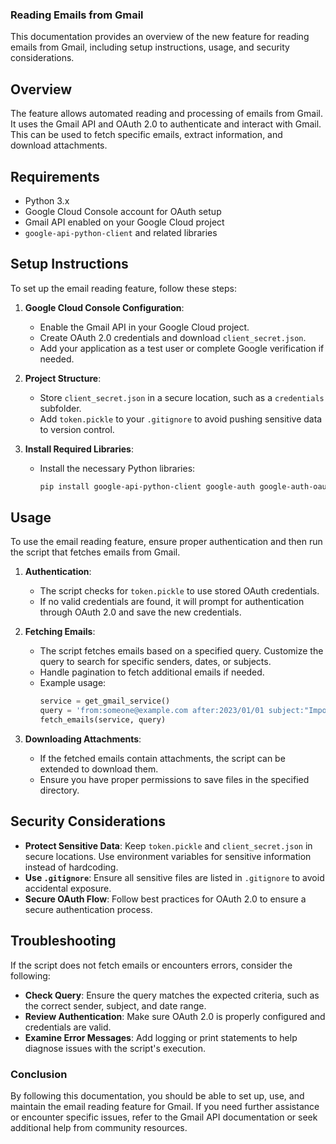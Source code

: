 
### Reading Emails from Gmail

This documentation provides an overview of the new feature for reading emails from Gmail, including setup instructions, usage, and security considerations.

## Overview
The feature allows automated reading and processing of emails from Gmail. It uses the Gmail API and OAuth 2.0 to authenticate and interact with Gmail. This can be used to fetch specific emails, extract information, and download attachments.

## Requirements
- Python 3.x
- Google Cloud Console account for OAuth setup
- Gmail API enabled on your Google Cloud project
- `google-api-python-client` and related libraries

## Setup Instructions
To set up the email reading feature, follow these steps:

1. **Google Cloud Console Configuration**:
   - Enable the Gmail API in your Google Cloud project.
   - Create OAuth 2.0 credentials and download `client_secret.json`.
   - Add your application as a test user or complete Google verification if needed.

2. **Project Structure**:
   - Store `client_secret.json` in a secure location, such as a `credentials` subfolder.
   - Add `token.pickle` to your `.gitignore` to avoid pushing sensitive data to version control.

3. **Install Required Libraries**:
   - Install the necessary Python libraries:
     ```bash
     pip install google-api-python-client google-auth google-auth-oauthlib
     ```

## Usage
To use the email reading feature, ensure proper authentication and then run the script that fetches emails from Gmail.

1. **Authentication**:
   - The script checks for `token.pickle` to use stored OAuth credentials.
   - If no valid credentials are found, it will prompt for authentication through OAuth 2.0 and save the new credentials.

2. **Fetching Emails**:
   - The script fetches emails based on a specified query. Customize the query to search for specific senders, dates, or subjects.
   - Handle pagination to fetch additional emails if needed.
   - Example usage:
     ```python
     service = get_gmail_service()
     query = 'from:someone@example.com after:2023/01/01 subject:"Important Message"'
     fetch_emails(service, query)
     ```

3. **Downloading Attachments**:
   - If the fetched emails contain attachments, the script can be extended to download them.
   - Ensure you have proper permissions to save files in the specified directory.

## Security Considerations
- **Protect Sensitive Data**: Keep `token.pickle` and `client_secret.json` in secure locations. Use environment variables for sensitive information instead of hardcoding.
- **Use `.gitignore`**: Ensure all sensitive files are listed in `.gitignore` to avoid accidental exposure.
- **Secure OAuth Flow**: Follow best practices for OAuth 2.0 to ensure a secure authentication process.

## Troubleshooting
If the script does not fetch emails or encounters errors, consider the following:

- **Check Query**: Ensure the query matches the expected criteria, such as the correct sender, subject, and date range.
- **Review Authentication**: Make sure OAuth 2.0 is properly configured and credentials are valid.
- **Examine Error Messages**: Add logging or print statements to help diagnose issues with the script's execution.

### Conclusion
By following this documentation, you should be able to set up, use, and maintain the email reading feature for Gmail. If you need further assistance or encounter specific issues, refer to the Gmail API documentation or seek additional help from community resources.